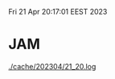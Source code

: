 Fri 21 Apr 20:17:01 EEST 2023
# JAM
<a href='./cache/202304/21_20.log'>./cache/202304/21_20.log</a>
